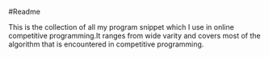 #Readme

This is the collection of all my program snippet which I use in online competitive programming.It ranges from wide varity and covers most of the algorithm that is encountered in competitive programming.
